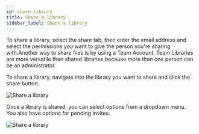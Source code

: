 ```yaml
---
id: share-library
title: Share a library
sidebar_label: Share a library
---
```


To share a library, select the share tab, then enter the email address and select the permissions you want to give the person you're sharing with.Another way to share files is by using a Team Account.  Team Libraries are more versatile than shared libraries because more than one person can be an administrator.

To share a library, navigate into the library you want to share and click the share button.

![Share a library](/img/assistant/cloud--libraries--share-library--1.jpg)

Once a library is shared, you can select options from a dropdown menu.  You also have options for pending invites.

![Share a library](/img/assistant/cloud--libraries--share-library--2.jpg)
